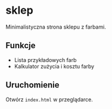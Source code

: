 # sklep

Minimalistyczna strona sklepu z farbami.

## Funkcje
- Lista przykładowych farb
- Kalkulator zużycia i kosztu farby

## Uruchomienie
Otwórz `index.html` w przeglądarce.
